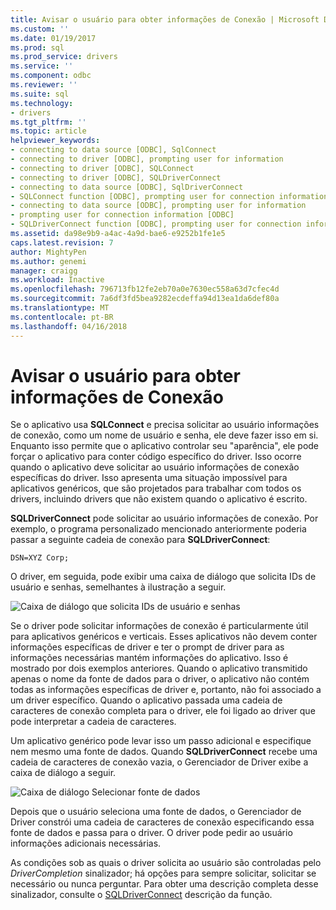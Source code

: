 ```yaml
---
title: Avisar o usuário para obter informações de Conexão | Microsoft Docs
ms.custom: ''
ms.date: 01/19/2017
ms.prod: sql
ms.prod_service: drivers
ms.service: ''
ms.component: odbc
ms.reviewer: ''
ms.suite: sql
ms.technology:
- drivers
ms.tgt_pltfrm: ''
ms.topic: article
helpviewer_keywords:
- connecting to data source [ODBC], SqlConnect
- connecting to driver [ODBC], prompting user for information
- connecting to driver [ODBC], SQLConnect
- connecting to driver [ODBC], SQLDriverConnect
- connecting to data source [ODBC], SqlDriverConnect
- SQLConnect function [ODBC], prompting user for connection information
- connecting to data source [ODBC], prompting user for information
- prompting user for connection information [ODBC]
- SQLDriverConnect function [ODBC], prompting user for connection information
ms.assetid: da98e9b9-a4ac-4a9d-bae6-e9252b1fe1e5
caps.latest.revision: 7
author: MightyPen
ms.author: genemi
manager: craigg
ms.workload: Inactive
ms.openlocfilehash: 796713fb12fe2eb70a0e7630ec558a63d7cfec4d
ms.sourcegitcommit: 7a6df3fd5bea9282ecdeffa94d13ea1da6def80a
ms.translationtype: MT
ms.contentlocale: pt-BR
ms.lasthandoff: 04/16/2018
---
```

# <a name="prompting-the-user-for-connection-information"></a>Avisar o usuário para obter informações de Conexão
Se o aplicativo usa **SQLConnect** e precisa solicitar ao usuário informações de conexão, como um nome de usuário e senha, ele deve fazer isso em si. Enquanto isso permite que o aplicativo controlar seu "aparência", ele pode forçar o aplicativo para conter código específico do driver. Isso ocorre quando o aplicativo deve solicitar ao usuário informações de conexão específicas do driver. Isso apresenta uma situação impossível para aplicativos genéricos, que são projetados para trabalhar com todos os drivers, incluindo drivers que não existem quando o aplicativo é escrito.  
  
 **SQLDriverConnect** pode solicitar ao usuário informações de conexão. Por exemplo, o programa personalizado mencionado anteriormente poderia passar a seguinte cadeia de conexão para **SQLDriverConnect**:  
  
```  
DSN=XYZ Corp;  
```  
  
 O driver, em seguida, pode exibir uma caixa de diálogo que solicita IDs de usuário e senhas, semelhantes à ilustração a seguir.  
  
 ![Caixa de diálogo que solicita IDs de usuário e senhas](../../../odbc/reference/develop-app/media/pr18.gif "pr18")  
  
 Se o driver pode solicitar informações de conexão é particularmente útil para aplicativos genéricos e verticais. Esses aplicativos não devem conter informações específicas de driver e ter o prompt de driver para as informações necessárias mantém informações do aplicativo. Isso é mostrado por dois exemplos anteriores. Quando o aplicativo transmitido apenas o nome da fonte de dados para o driver, o aplicativo não contém todas as informações específicas de driver e, portanto, não foi associado a um driver específico. Quando o aplicativo passada uma cadeia de caracteres de conexão completa para o driver, ele foi ligado ao driver que pode interpretar a cadeia de caracteres.  
  
 Um aplicativo genérico pode levar isso um passo adicional e especifique nem mesmo uma fonte de dados. Quando **SQLDriverConnect** recebe uma cadeia de caracteres de conexão vazia, o Gerenciador de Driver exibe a caixa de diálogo a seguir.  
  
 ![Caixa de diálogo Selecionar fonte de dados](../../../odbc/reference/develop-app/media/ch06a.gif "CH06A")  
  
 Depois que o usuário seleciona uma fonte de dados, o Gerenciador de Driver constrói uma cadeia de caracteres de conexão especificando essa fonte de dados e passa para o driver. O driver pode pedir ao usuário informações adicionais necessárias.  
  
 As condições sob as quais o driver solicita ao usuário são controladas pelo *DriverCompletion* sinalizador; há opções para sempre solicitar, solicitar se necessário ou nunca perguntar. Para obter uma descrição completa desse sinalizador, consulte o [SQLDriverConnect](../../../odbc/reference/syntax/sqldriverconnect-function.md) descrição da função.
